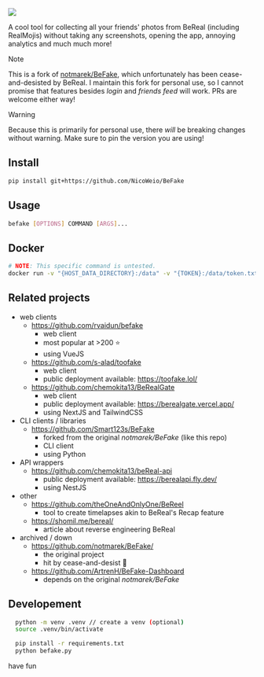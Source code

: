 <picture width="512" align="right">
 <source media="(prefers-color-scheme: dark)" srcset="./assets/befake-white.png">
 <img src="./assets/befake-black.png">
</picture>


A cool tool for collecting all your friends' photos from BeReal (including RealMojis) without taking any screenshots, opening the app, annoying analytics and much much more!

> [!NOTE]
> This is a fork of [notmarek/BeFake](https://github.com/notmarek/BeFake), which unfortunately has been cease-and-desisted by BeReal.
> I maintain this fork for personal use, so I cannot promise that features besides _login_ and _friends feed_ will work. PRs are welcome either way!

> [!WARNING]
> Because this is primarily for personal use, there _will_ be breaking changes without warning. Make sure to pin the version you are using!

## Install
```bash
pip install git+https://github.com/NicoWeio/BeFake
```

## Usage
```bash
befake [OPTIONS] COMMAND [ARGS]...
```


## Docker
```bash
# NOTE: This specific command is untested.
docker run -v "{HOST_DATA_DIRECTORY}:/data" -v "{TOKEN}:/data/token.txt" ghcr.io/nicoweio/befake:latest {command}
```


## Related projects
- web clients
  - https://github.com/rvaidun/befake
    - web client
    - most popular at >200 ⭐
    - using VueJS
  - https://github.com/s-alad/toofake
    - web client
    - public deployment available: https://toofake.lol/
  - https://github.com/chemokita13/BeRealGate
    - web client
    - public deployment available: https://berealgate.vercel.app/
    - using NextJS and TailwindCSS
- CLI clients / libraries
  - https://github.com/Smart123s/BeFake
    - forked from the original _notmarek/BeFake_ (like this repo)
    - CLI client
    - using Python
- API wrappers
  - https://github.com/chemokita13/beReal-api
    - public deployment available: https://berealapi.fly.dev/
    - using NestJS
- other
  - https://github.com/theOneAndOnlyOne/BeReel
    - tool to create timelapses akin to BeReal's Recap feature
  - https://shomil.me/bereal/
    - article about reverse engineering BeReal
- archived / down
  - https://github.com/notmarek/BeFake/
    - the original project
    - hit by cease-and-desist 📜
  - https://github.com/ArtrenH/BeFake-Dashboard
    - depends on the original _notmarek/BeFake_


## Developement
```bash
  python -m venv .venv // create a venv (optional)
  source .venv/bin/activate

  pip install -r requirements.txt
  python befake.py
```

have fun
